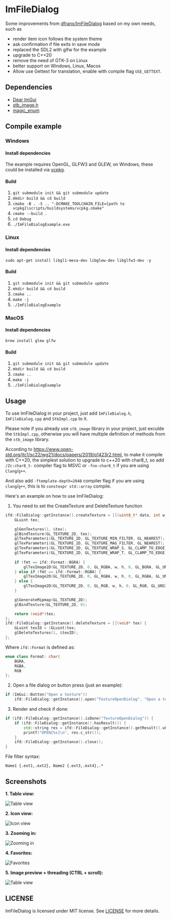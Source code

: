 # ImFileDialog

Some improvements from [dfranx/ImFileDialog](https://github.com/dfranx/ImFileDialog) based on my own needs, such as  

- render item icon follows the system theme
- ask confirmation if file exits in save mode
- replaced the SDL2 with glfw for the example
- upgrade to C++20
- remove the need of GTK-3 on Linux
- better support on Windows, Linux, Macos
- Allow use Gettext for translation, enable with compile flag `USE_GETTEXT`.

## Dependencies

 * [Dear ImGui](https://github.com/ocornut/imgui/)
 * [stb_image.h](https://github.com/nothings/stb/blob/master/stb_image.h)
 * [magic_enum](https://github.com/Neargye/magic_enum)

## Compile example

### Windows

#### Install dependencies

The example requires OpenGL, GLFW3 and GLEW, on Windows, these could be installed via [vcpkg](https://github.com/microsoft/vcpkg?tab=readme-ov-file#using-vcpkg-with-cmake).

#### Build

1. `git submodule init && git submodule update`
2. `mkdir build && cd build`
3. `cmake -B . -S .. "-DCMAKE_TOOLCHAIN_FILE=[path to vcpkg]\scripts/buildsystems/vcpkg.cmake"`
4. `cmake --build .`
5. `cd Debug`
6. `./ImFileDialogExample.exe`

### Linux

#### Install dependencies

`sudo apt-get install libgl1-mesa-dev libglew-dev libglfw3-dev -y`

#### Build

1. `git submodule init && git submodule update`
2. `mkdir build && cd build`
3. `cmake ..`
4. `make -j`
5. `./ImFileDialogExample`

### MacOS

#### Install dependencies

`brew install glew glfw`

#### Build

1. `git submodule init && git submodule update`
2. `mkdir build && cd build`
3. `cmake ..`
4. `make -j`
5. `./ImFileDialogExample`

## Usage
To use ImFileDialog in your project, just add `ImFileDialog.h`, `ImFileDialog.cpp` and `StbImpl.cpp` to it.

Please note if you already use `stb_image` library in your project, just exculde the `StbImpl.cpp`,
otherwise you will have multiple definition of methods from the `stb_image` library.

According to https://www.open-std.org/jtc1/sc22/wg21/docs/papers/2019/p1423r2.html,
to make it compile with C++20, the simplest solution to upgrade to c++20 with char8_t,
so add `/Zc:char8_t-` compiler flag to MSVC or `-fno-char8_t` if you are using `Clang`/`g++`.

And also add `-ftemplate-depth=2048` compiler flag if you are using `clang`/`g++`, this is to 
`constexpr std::array` compile.

Here's an example on how to use ImFileDialog:

1. You need to set the CreateTexture and DeleteTexture function
```c++
ifd::FileDialog::getInstance().createTexture = [](uint8_t* data, int w, int h, ifd::Format fmt) -> void* {
	GLuint tex;

	glGenTextures(1, &tex);
	glBindTexture(GL_TEXTURE_2D, tex);
	glTexParameteri(GL_TEXTURE_2D, GL_TEXTURE_MIN_FILTER, GL_NEAREST);
	glTexParameteri(GL_TEXTURE_2D, GL_TEXTURE_MAG_FILTER, GL_NEAREST);
	glTexParameteri(GL_TEXTURE_2D, GL_TEXTURE_WRAP_S, GL_CLAMP_TO_EDGE);
	glTexParameteri(GL_TEXTURE_2D, GL_TEXTURE_WRAP_T, GL_CLAMP_TO_EDGE);
	
	if (fmt == ifd::Format::BGRA) {
		glTexImage2D(GL_TEXTURE_2D, 0, GL_RGBA, w, h, 0, GL_BGRA, GL_UNSIGNED_BYTE, data);
	} else if (fmt == ifd::Format::RGBA) {
		glTexImage2D(GL_TEXTURE_2D, 0, GL_RGBA, w, h, 0, GL_RGBA, GL_UNSIGNED_BYTE, data);
	} else {
		glTexImage2D(GL_TEXTURE_2D, 0, GL_RGB, w, h, 0, GL_RGB, GL_UNSIGNED_BYTE, data);
	}

	glGenerateMipmap(GL_TEXTURE_2D);
	glBindTexture(GL_TEXTURE_2D, 0);

	return (void*)tex;
};
ifd::FileDialog::getInstance().deleteTexture = [](void* tex) {
	GLuint texID = (GLuint)tex;
	glDeleteTextures(1, &texID);
};
```

Where `ifd::Format` is defined as:

```c++
enum class Format: char{
	BGRA,
	RGBA,
	RGB
};
```

2. Open a file dialog on button press (just an example):
```c++
if (ImGui::Button("Open a texture"))
	ifd::FileDialog::getInstance().open("TextureOpenDialog", "Open a texture", "Image file (*.png;*.jpg;*.jpeg;*.bmp;*.tga){.png,.jpg,.jpeg,.bmp,.tga},.*");
```

3. Render and check if done:
```c++
if (ifd::FileDialog::getInstance().isDone("TextureOpenDialog")) {
	if (ifd::FileDialog::getInstance().hasResult()) {
		std::string res = ifd::FileDialog::getInstance().getResult().u8string();
		printf("OPEN[%s]\n", res.c_str());
	}
	ifd::FileDialog::getInstance().close();
}
```

File filter syntax:
```
Name1 {.ext1,.ext2}, Name2 {.ext3,.ext4},.*
```

## Screenshots
**1. Table view:**

![Table view](https://user-images.githubusercontent.com/30801537/107225799-8e5b3200-6a19-11eb-9847-ca2606205402.png)

**2. Icon view:**

![Icon view](https://user-images.githubusercontent.com/30801537/107225812-92874f80-6a19-11eb-9946-e7f1a183ce9b.png)

**3. Zooming in:**

![Zooming in](https://user-images.githubusercontent.com/30801537/107225830-9a46f400-6a19-11eb-8649-06de6287fdca.gif)

**4. Favorites:**

![Favorites](https://user-images.githubusercontent.com/30801537/107225862-a5018900-6a19-11eb-9bab-c6c928eab4af.gif)

**5. Image preview + threading (CTRL + scroll):**

![Table view](https://user-images.githubusercontent.com/30801537/107225891-afbc1e00-6a19-11eb-8551-6caa4c2173d1.gif)


## LICENSE
ImFileDialog is licensed under MIT license. See [LICENSE](./LICENSE) for more details. 